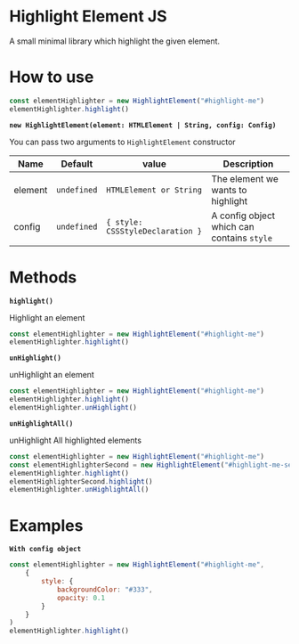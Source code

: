 Highlight Element JS
=======

A small minimal library which highlight the given element.

How to use
=======

```javascript
const elementHighlighter = new HighlightElement("#highlight-me")
elementHighlighter.highlight()
```

**`new HighlightElement(element: HTMLElement | String, config: Config)`**

You can pass two arguments to `HighlightElement` constructor

| Name                  | Default         | value                             | Description   |
| --------------------- | --------------- | --------------------------------- | ------------- |
| element               | `undefined`     | `HTMLElement or String`           | The element we wants to highlight |
| config                | `undefined`     | `{ style: CSSStyleDeclaration }`  | A config object which can contains `style`  |

Methods
=======

**`highlight()`**

Highlight an element

```javascript
const elementHighlighter = new HighlightElement("#highlight-me")
elementHighlighter.highlight()
```

**`unHighlight()`**

unHighlight an element

```javascript
const elementHighlighter = new HighlightElement("#highlight-me")
elementHighlighter.highlight()
elementHighlighter.unHighlight()
```

**`unHighlightAll()`**

unHighlight All highlighted elements

```javascript
const elementHighlighter = new HighlightElement("#highlight-me")
const elementHighlighterSecond = new HighlightElement("#highlight-me-second")
elementHighlighter.highlight()
elementHighlighterSecond.highlight()
elementHighlighter.unHighlightAll()
```

Examples
======

**`With config object`**

```javascript
const elementHighlighter = new HighlightElement("#highlight-me",
    {
        style: {
            backgroundColor: "#333",
            opacity: 0.1
        }
    }
)
elementHighlighter.highlight()
```